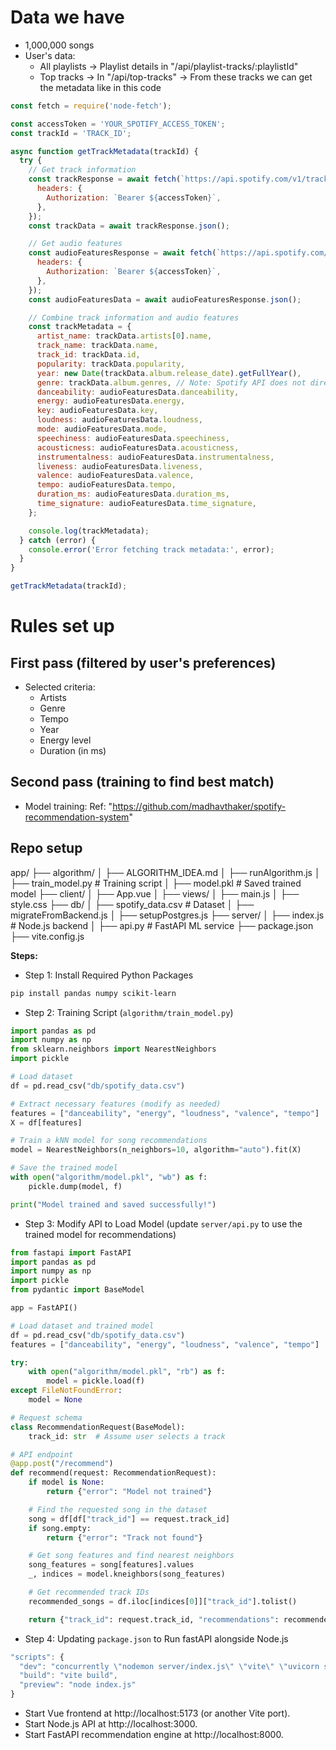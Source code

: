 # Data we have
- 1,000,000 songs 
- User's data:
    + All playlists -> Playlist details in "/api/playlist-tracks/:playlistId"
    + Top tracks -> In "/api/top-tracks"
-> From these tracks we can get the metadata like in this code
```js
const fetch = require('node-fetch');

const accessToken = 'YOUR_SPOTIFY_ACCESS_TOKEN';
const trackId = 'TRACK_ID';

async function getTrackMetadata(trackId) {
  try {
    // Get track information
    const trackResponse = await fetch(`https://api.spotify.com/v1/tracks/${trackId}`, {
      headers: {
        Authorization: `Bearer ${accessToken}`,
      },
    });
    const trackData = await trackResponse.json();

    // Get audio features
    const audioFeaturesResponse = await fetch(`https://api.spotify.com/v1/audio-features/${trackId}`, {
      headers: {
        Authorization: `Bearer ${accessToken}`,
      },
    });
    const audioFeaturesData = await audioFeaturesResponse.json();

    // Combine track information and audio features
    const trackMetadata = {
      artist_name: trackData.artists[0].name,
      track_name: trackData.name,
      track_id: trackData.id,
      popularity: trackData.popularity,
      year: new Date(trackData.album.release_date).getFullYear(),
      genre: trackData.album.genres, // Note: Spotify API does not directly provide genre for tracks
      danceability: audioFeaturesData.danceability,
      energy: audioFeaturesData.energy,
      key: audioFeaturesData.key,
      loudness: audioFeaturesData.loudness,
      mode: audioFeaturesData.mode,
      speechiness: audioFeaturesData.speechiness,
      acousticness: audioFeaturesData.acousticness,
      instrumentalness: audioFeaturesData.instrumentalness,
      liveness: audioFeaturesData.liveness,
      valence: audioFeaturesData.valence,
      tempo: audioFeaturesData.tempo,
      duration_ms: audioFeaturesData.duration_ms,
      time_signature: audioFeaturesData.time_signature,
    };

    console.log(trackMetadata);
  } catch (error) {
    console.error('Error fetching track metadata:', error);
  }
}

getTrackMetadata(trackId);
```

# Rules set up
## First pass (filtered by user's preferences)
- Selected criteria:
    + Artists
    + Genre
    + Tempo 
    + Year
    + Energy level
    + Duration (in ms)

## Second pass (training to find best match)
- Model training: Ref: "https://github.com/madhavthaker/spotify-recommendation-system"

## Repo setup

app/
├── algorithm/
│   ├── ALGORITHM_IDEA.md
│   ├── runAlgorithm.js
│   ├── train_model.py      # Training script
│   ├── model.pkl           # Saved trained model
├── client/
│   ├── App.vue
│   ├── views/
│   ├── main.js
│   ├── style.css
├── db/
│   ├── spotify_data.csv    # Dataset
│   ├── migrateFromBackend.js
│   ├── setupPostgres.js
├── server/
│   ├── index.js            # Node.js backend
│   ├── api.py              # FastAPI ML service
├── package.json
├── vite.config.js


**Steps:**
- Step 1: Install Required Python Packages
```bash 
pip install pandas numpy scikit-learn
```
- Step 2: Training Script (`algorithm/train_model.py`)
```py
import pandas as pd
import numpy as np
from sklearn.neighbors import NearestNeighbors
import pickle

# Load dataset
df = pd.read_csv("db/spotify_data.csv")

# Extract necessary features (modify as needed)
features = ["danceability", "energy", "loudness", "valence", "tempo"]
X = df[features]

# Train a kNN model for song recommendations
model = NearestNeighbors(n_neighbors=10, algorithm="auto").fit(X)

# Save the trained model
with open("algorithm/model.pkl", "wb") as f:
    pickle.dump(model, f)

print("Model trained and saved successfully!")
```
- Step 3: Modify API to Load Model (update `server/api.py` to use the trained model for recommendations)
```py
from fastapi import FastAPI
import pandas as pd
import numpy as np
import pickle
from pydantic import BaseModel

app = FastAPI()

# Load dataset and trained model
df = pd.read_csv("db/spotify_data.csv")
features = ["danceability", "energy", "loudness", "valence", "tempo"]

try:
    with open("algorithm/model.pkl", "rb") as f:
        model = pickle.load(f)
except FileNotFoundError:
    model = None

# Request schema
class RecommendationRequest(BaseModel):
    track_id: str  # Assume user selects a track

# API endpoint
@app.post("/recommend")
def recommend(request: RecommendationRequest):
    if model is None:
        return {"error": "Model not trained"}

    # Find the requested song in the dataset
    song = df[df["track_id"] == request.track_id]
    if song.empty:
        return {"error": "Track not found"}

    # Get song features and find nearest neighbors
    song_features = song[features].values
    _, indices = model.kneighbors(song_features)

    # Get recommended track IDs
    recommended_songs = df.iloc[indices[0]]["track_id"].tolist()

    return {"track_id": request.track_id, "recommendations": recommended_songs}
```
- Step 4: Updating `package.json` to Run fastAPI alongside Node.js
```js
"scripts": {
  "dev": "concurrently \"nodemon server/index.js\" \"vite\" \"uvicorn server.api:app --reload --host 0.0.0.0 --port 8000\"",
  "build": "vite build",
  "preview": "node index.js"
}
```
- Start Vue frontend at http://localhost:5173 (or another Vite port).
- Start Node.js API at http://localhost:3000.
- Start FastAPI recommendation engine at http://localhost:8000.







